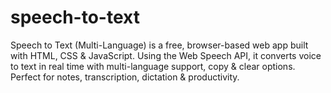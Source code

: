 # speech-to-text
Speech to Text (Multi-Language) is a free, browser-based web app built with HTML, CSS &amp; JavaScript. Using the Web Speech API, it converts voice to text in real time with multi-language support, copy &amp; clear options. Perfect for notes, transcription, dictation &amp; productivity.
